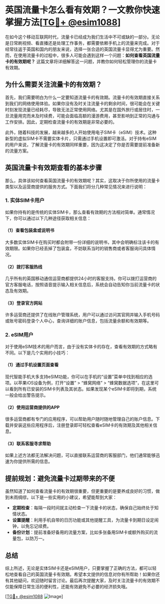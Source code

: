 # 英国流量卡怎么看有效期？一文教你快速掌握方法[[TG💪+ @esim1088](https://t.me/s/esim1088)]

在如今这个移动互联网时代，流量卡已经成为我们生活中不可或缺的一部分。无论是日常刷视频、看直播还是处理工作事务，都需要依赖手机上的流量来完成。对于经常往返于英国和国内的朋友来说，选择一张合适的英国流量卡显得尤为重要。然而，在使用流量卡的过程中，很多人可能会遇到这样一个问题：**如何查看英国流量卡的有效期呢？** 这篇文章将详细解答这一问题，并教你如何轻松管理你的流量卡有效期。

## 为什么需要关注流量卡的有效期？

首先，我们需要明白为什么一定要知道流量卡的有效期。流量卡的有效期直接关系到我们的网络使用体验。如果你没有及时关注流量卡的剩余时间，很可能会在关键时刻发现流量已经耗尽，导致无法正常使用网络。尤其是在国外旅行或居住时，一旦流量用完而未及时续费，可能会面临高额的漫游费用，甚至影响到正常的沟通与工作安排。因此，定期检查流量卡的有效期是非常必要的。

此外，随着科技的发展，越来越多的人开始使用电子SIM卡（eSIM）技术。这种新型的虚拟SIM卡不需要实体卡片，只需通过手机设置即可激活。对于持有eSIM的用户来说，了解流量卡的有效期同样重要，因为这决定了你是否需要提前准备新的流量方案。

## 英国流量卡有效期查看的基本步骤

那么，具体该如何查看英国流量卡的有效期呢？其实，这取决于你所使用的流量卡类型以及运营商提供的服务方式。下面我们将分几种常见情况来进行说明：

### 1. 实体SIM卡用户

如果你持有的是传统的实体SIM卡，那么查看有效期的方法相对简单。通常情况下，你可以通过以下几种途径获取相关信息：

#### （1）查看包装盒或说明书

大多数实体SIM卡在购买时都会附带一份详细的说明书，其中会明确标注该卡的有效期限。如果你已经丢掉了包装盒，不妨联系当时的销售商或者客服询问具体情况。

#### （2）拨打客服热线

几乎所有的英国移动通信运营商都提供24小时的客服支持。你可以拨打运营商的官方客服电话，按照语音提示输入相关信息后，系统会自动告知你当前流量卡的状态及有效期。

#### （3）登录官方网站

许多运营商还提供了在线账户管理系统，用户可以通过访问其官网并输入手机号码或账号密码登录个人中心，查询详细的账户信息，包括流量余额和有效期等。

### 2. eSIM用户

对于使用eSIM技术的用户而言，由于没有实体卡的存在，查看有效期的方式略有不同。以下是几个实用的小技巧：

#### （1）通过手机设置页面查看

现代智能手机大多支持eSIM功能，你可以在手机的“设置”菜单中找到相应的选项。以苹果iOS设备为例，打开“设置” > “蜂窝网络” > “蜂窝数据选项”，在这里可以看到所有已安装的SIM卡列表及其状态。如果发现某个eSIM卡即将到期，系统一般会给出警告提示。

#### （2）使用运营商提供的APP

很多运营商都有专门的应用程序，可以帮助用户随时随地管理自己的账户信息。下载并安装这些应用程序后，注册登录即可轻松查看eSIM卡的有效期及其他相关信息。

#### （3）联系客服寻求帮助

如果上述方法都无法解决问题，可以直接联系运营商的客服部门，他们通常能够迅速为你提供所需的信息。

## 提前规划：避免流量卡过期带来的不便

虽然知道了如何查看流量卡的有效期很重要，但更重要的是要养成良好的习惯，做到未雨绸缪。以下是一些实用的小建议，希望能帮到大家：

- **定期检查**：每隔一段时间就主动检查一下流量卡的状态，确保自己始终处于知情状态。
- **设置提醒**：利用手机自带的日历功能或其他提醒工具，为流量卡到期日设定闹钟，以免忘记续费。
- **备份计划**：提前准备好备用的流量方案，比如多张备用SIM卡或额外购买的流量包，以防万一。

## 总结

综上所述，无论是实体SIM卡还是eSIM用户，只要掌握了正确的方法，都可以轻松地查看自己的英国流量卡有效期。希望本文提供的信息对你有所帮助！如果你还有其他疑问，欢迎随时留言讨论。最后再次提醒大家，及时关注流量卡的有效期不仅能保障日常生活的便利性，还能有效避免不必要的经济损失哦。

[[TG💪+ @esim1088](https://t.me/s/esim1088) ![Image](https://i.postimg.cc/4NQfJmqS/Snipaste-2025-05-13-00-14-12.png)]